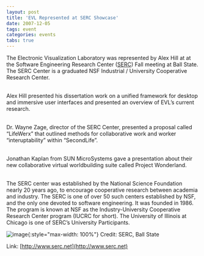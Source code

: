 ```yaml
---
layout: post
title: 'EVL Represented at SERC Showcase'
date: 2007-12-05
tags: event
categories: events
tabs: true
---
```


The Electronic Visualization Laboratory was represented by Alex Hill at at the Software Engineering Research Center (<a href="http://www.serc.net">SERC</a>) Fall meeting at Ball State. The SERC Center is a graduated NSF Industrial / University Cooperative Research Center.<br><br>

Alex Hill presented his dissertation work on a unified framework for desktop and immersive user interfaces and presented an overview of EVL&rsquo;s current research.<br><br>

Dr. Wayne Zage, director of the SERC Center, presented a proposal called &ldquo;LifeWerx&rdquo; that outlined methods for collaborative work and worker &ldquo;interuptability&rdquo; within &ldquo;SecondLife&rdquo;.<br><br>

Jonathan Kaplan from SUN MicroSystems gave a presentation about their new collaborative virtual worldbuilding suite called Project Wonderland.<br><br>

The SERC center was established by the National Science Foundation nearly 20 years ago, to encourage cooperative research between academia and industry. The SERC is one of over 50 such centers established by NSF, and the only one devoted to software engineering. It was founded in 1986. The program is known at NSF as the Industry-University Cooperative Research Center program (IUCRC for short). The University of Illinois at Chicago is one of SERC&rsquo;s University Participants.

![image](https://www.evl.uic.edu/output/originals/serc_ballstate.jpg-srcw.jpg){:style="max-width: 100%"}
Credit: SERC, Ball State


Link: [http://www.serc.net](http://www.serc.net)
